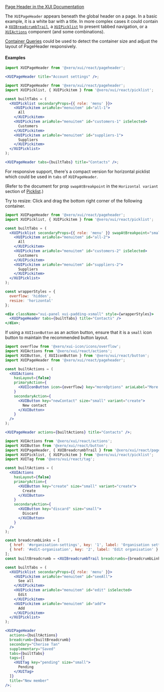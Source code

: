 <div class="xui-margin-vertical">
	<a href="../section-components-navigation-page-header.html" isDocLink>Page Header in the XUI Documentation</a>
</div>

The `XUIPageHeader` appears beneath the global header on a page. In a basic example, it is a white bar with a title. In more complex cases it could contain a [`XUIBreadcrumbTrail`](#xuibreadcrumbtrail), a [`XUIPicklist`](#picklist) to present tabbed navigation, or a [`XUIActions`](#actions) component (and some combinations).

[Container Queries](#container-queries) could be used to detect the container size and adjust the layout of PageHeader responsively.

#### Examples

```jsx harmony
import XUIPageHeader from '@xero/xui/react/pageheader';

<XUIPageHeader title="Account settings" />;
```

```jsx harmony
import XUIPageHeader from '@xero/xui/react/pageheader';
import XUIPicklist, { XUIPickitem } from '@xero/xui/react/picklist';

const builtTabs = (
  <XUIPicklist secondaryProps={{ role: 'menu' }}>
    <XUIPickitem ariaRole="menuitem" id="all-1">
      All
    </XUIPickitem>
    <XUIPickitem ariaRole="menuitem" id="customers-1" isSelected>
      Customers
    </XUIPickitem>
    <XUIPickitem ariaRole="menuitem" id="suppliers-1">
      Suppliers
    </XUIPickitem>
  </XUIPicklist>
);

<XUIPageHeader tabs={builtTabs} title="Contacts" />;
```

For responsive support, there's a compact version for horizontal picklist which could be used in `tabs` of `XUIPageHeader`.

(Refer to the document for prop `swapAtBreakpoint` in the `Horizontal variant` section of [Picklist](#picklist).)

Try to resize: Click and drag the bottom right corner of the following container.

```jsx harmony
import XUIPageHeader from '@xero/xui/react/pageheader';
import XUIPicklist, { XUIPickitem } from '@xero/xui/react/picklist';

const builtTabs = (
  <XUIPicklist secondaryProps={{ role: 'menu' }} swapAtBreakpoint="small">
    <XUIPickitem ariaRole="menuitem" id="all-2">
      All
    </XUIPickitem>
    <XUIPickitem ariaRole="menuitem" id="customers-2" isSelected>
      Customers
    </XUIPickitem>
    <XUIPickitem ariaRole="menuitem" id="suppliers-2">
      Suppliers
    </XUIPickitem>
  </XUIPicklist>
);

const wrapperStyles = {
  overflow: 'hidden',
  resize: 'horizontal'
};

<div className="xui-panel xui-padding-xsmall" style={wrapperStyles}>
  <XUIPageHeader tabs={builtTabs} title="Contacts" />
</div>;
```

If using a `XUIIconButton` as an action button, ensure that it is a `small` icon button to maintain the recommended button layout.

```jsx harmony
import overflow from '@xero/xui-icon/icons/overflow';
import XUIActions from '@xero/xui/react/actions';
import XUIButton, { XUIIconButton } from '@xero/xui/react/button';
import XUIPageHeader from '@xero/xui/react/pageheader';

const builtActions = (
  <XUIActions
    hasLayout={false}
    primaryAction={
      <XUIIconButton icon={overflow} key="moreOptions" ariaLabel="More options" size="small" />
    }
    secondaryAction={
      <XUIButton key="newContact" size="small" variant="create">
        New contact
      </XUIButton>
    }
  />
);

<XUIPageHeader actions={builtActions} title="Contacts" />;
```

```jsx harmony
import XUIActions from '@xero/xui/react/actions';
import XUIButton from '@xero/xui/react/button';
import XUIPageHeader, { XUIBreadcrumbTrail } from '@xero/xui/react/pageheader';
import XUIPicklist, { XUIPickitem } from '@xero/xui/react/picklist';
import XUITag from '@xero/xui/react/tag';

const builtActions = (
  <XUIActions
    hasLayout={false}
    primaryAction={
      <XUIButton key="create" size="small" variant="create">
        Create
      </XUIButton>
    }
    secondaryAction={
      <XUIButton key="discard" size="small">
        Discard
      </XUIButton>
    }
  />
);

const breadcrumbLinks = [
  { href: '#organisation-settings', key: '1', label: 'Organisation settings' },
  { href: '#edit-organisation', key: '2', label: 'Edit organisation' }
];
const builtBreadcrumb = <XUIBreadcrumbTrail breadcrumbs={breadcrumbLinks} />;

const builtTabs = (
  <XUIPicklist secondaryProps={{ role: 'menu' }}>
    <XUIPickitem ariaRole="menuitem" id="seeAll">
      See all
    </XUIPickitem>
    <XUIPickitem ariaRole="menuitem" id="edit" isSelected>
      Edit
    </XUIPickitem>
    <XUIPickitem ariaRole="menuitem" id="add">
      Add
    </XUIPickitem>
  </XUIPicklist>
);

<XUIPageHeader
  actions={builtActions}
  breadcrumb={builtBreadcrumb}
  secondary="Cherise Tan"
  supplementary="Saved"
  tabs={builtTabs}
  tags={[
    <XUITag key="pending" size="small">
      Pending
    </XUITag>
  ]}
  title="New member"
/>;
```
